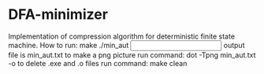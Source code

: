 # DFA-minimizer # 
  Implementation of compression algorithm for deterministic finite state machine.
  How to run: 
  make 
  ./min_aut <input file> 
  output file is min_aut.txt 
  to make a png picture run command: dot -Tpng min_aut.txt -o <output file> 
  to delete .exe and .o files run command: make clean 
